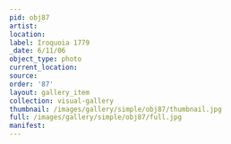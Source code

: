 ```yaml
---
pid: obj87
artist: 
location: 
label: Iroquoia 1779
_date: 6/11/06
object_type: photo
current_location: 
source: 
order: '87'
layout: gallery_item
collection: visual-gallery
thumbnail: /images/gallery/simple/obj87/thumbnail.jpg
full: /images/gallery/simple/obj87/full.jpg
manifest: 
---
```

